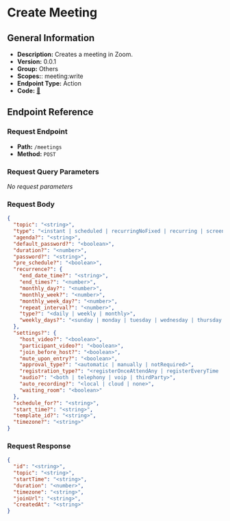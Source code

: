 # Create Meeting

## General Information

- **Description:** Creates a meeting in Zoom.
- **Version:** 0.0.1
- **Group:** Others
- **Scopes:**: meeting:write
- **Endpoint Type:** Action
- **Code:** [🔗](https://github.com/NangoHQ/integration-templates/tree/main/integrations/zoom/actions/create-meeting.ts)

## Endpoint Reference

### Request Endpoint

- **Path:** `/meetings`
- **Method:** `POST`

### Request Query Parameters

_No request parameters_

### Request Body

```json
{
  "topic": "<string>",
  "type": "<instant | scheduled | recurringNoFixed | recurring | screenShareOnly>",
  "agenda?": "<string>",
  "default_password?": "<boolean>",
  "duration?": "<number>",
  "password?": "<string>",
  "pre_schedule?": "<boolean>",
  "recurrence?": {
    "end_date_time?": "<string>",
    "end_times?": "<number>",
    "monthly_day?": "<number>",
    "monthly_week?": "<number>",
    "monthly_week_day?": "<number>",
    "repeat_interval?": "<number>",
    "type?": "<daily | weekly | monthly>",
    "weekly_days?": "<sunday | monday | tuesday | wednesday | thursday | friday | saturday>"
  },
  "settings?": {
    "host_video?": "<boolean>",
    "participant_video?": "<boolean>",
    "join_before_host?": "<boolean>",
    "mute_upon_entry?": "<boolean>",
    "approval_type?": "<automatic | manually | notRequired>",
    "registration_type?": "<registerOnceAttendAny | registerEveryTime | registerOnceSelectOccurrences>",
    "audio?": "<both | telephony | voip | thirdParty>",
    "auto_recording?": "<local | cloud | none>",
    "waiting_room": "<boolean>"
  },
  "schedule_for?": "<string>",
  "start_time?": "<string>",
  "template_id?": "<string>",
  "timezone?": "<string>"
}
```

### Request Response

```json
{
  "id": "<string>",
  "topic": "<string>",
  "startTime": "<string>",
  "duration": "<number>",
  "timezone": "<string>",
  "joinUrl": "<string>",
  "createdAt": "<string>"
}
```
